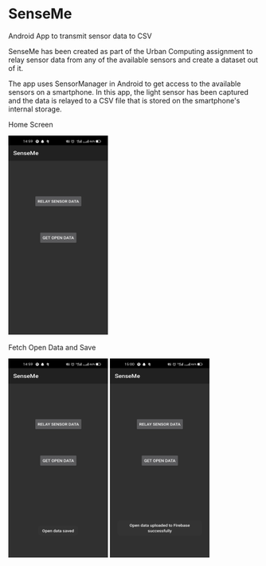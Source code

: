 # SenseMe
Android App to transmit sensor data to CSV

SenseMe has been created as part of the Urban Computing assignment to relay sensor data from any of the available sensors and create a dataset out of it. 

The app uses SensorManager in Android to get access to the available sensors on a smartphone. In this app, the light sensor has been captured and the data 
is relayed to a CSV file that is stored on the smartphone's internal storage.

Home Screen

<img src="https://github.com/aswinrajeevofficial/SenseMe/raw/master/screenshots/1. home_screen.jpg?" width="200" height="400" alt="SenseMe Screenshot" style="max-width:100%;">

Fetch Open Data and Save

<img src="https://github.com/aswinrajeevofficial/SenseMe/raw/master/screenshots/2. open_data_local.jpg?" width="200" height="400" alt="SenseMe Screenshot" style="max-width:100%;">
<img src="https://github.com/aswinrajeevofficial/SenseMe/raw/master/screenshots/3. open_data_firebase.jpg?" width="200" height="400" alt="SenseMe Screenshot" style="max-width:100%;">
